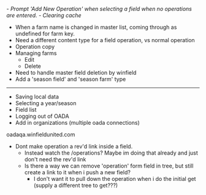 *- Prompt 'Add New Operation' when selecting a field when no operations are entered.*
*- Clearing cache*
- When a farm name is changed in master list, coming through as undefined for farm key.
- Need a different content type for a field operation, vs normal operation
- Operation copy
- Managing farms
  - Edit
  - Delete
- Need to handle master field deletion by winfield
- Add a 'season field' and 'season farm' type
--------

- Saving local data
- Selecting a year/season
- Field list
- Logging out of OADA
- Add in organizations (multiple oada connections)

oadaqa.winfieldunited.com


- Dont make operation a rev'd link inside a field.
  - Instead watch the /operations? Maybe im doing that already and just don't need the rev'd link
  - Is there a way we can remove 'operation' form field in tree, but still create a link to it when i push a new field?
    - I don't want it to pull down the operation when i do the initial get (supply a different tree to get???)
